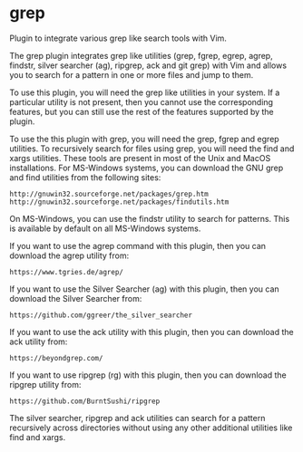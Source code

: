 grep
====

Plugin to integrate various grep like search tools with Vim.

The grep plugin integrates grep like utilities (grep, fgrep, egrep, agrep,
findstr, silver searcher (ag), ripgrep, ack and git grep) with Vim and allows
you to search for a pattern in one or more files and jump to them.

To use this plugin, you will need the grep like utilities in your system.  If a
particular utility is not present, then you cannot use the corresponding
features, but you can still use the rest of the features supported by the
plugin.

To use the this plugin with grep, you will need the grep, fgrep and egrep
utilities. To recursively search for files using grep, you will need the find
and xargs utilities. These tools are present in most of the Unix and MacOS
installations.  For MS-Windows systems, you can download the GNU grep and find
utilities from the following sites:

    http://gnuwin32.sourceforge.net/packages/grep.htm
    http://gnuwin32.sourceforge.net/packages/findutils.htm

On MS-Windows, you can use the findstr utility to search for patterns.
This is available by default on all MS-Windows systems.

If you want to use the agrep command with this plugin, then you can download
the agrep utility from:

    https://www.tgries.de/agrep/

If you want to use the Silver Searcher (ag) with this plugin, then you can
download the Silver Searcher from:

    https://github.com/ggreer/the_silver_searcher

If you want to use the ack utility with this plugin, then you can
download the ack utility from:

    https://beyondgrep.com/

If you want to use ripgrep (rg) with this plugin, then you can download the
ripgrep utility from:

    https://github.com/BurntSushi/ripgrep

The silver searcher, ripgrep and ack utilities can search for a pattern
recursively across directories without using any other additional utilities
like find and xargs.
